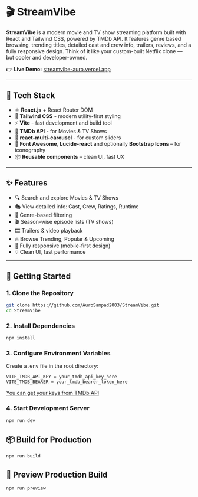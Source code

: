 # 🎬 StreamVibe

**StreamVibe** is a modern movie and TV show streaming platform built with React and Tailwind CSS, powered by TMDb API. It features genre based browsing, trending titles, detailed cast and crew info, trailers, reviews, and a fully responsive design. Think of it like your custom-built Netflix clone — but cooler and developer-owned.

👉 **Live Demo:** [streamvibe-auro.vercel.app](https://streamvibe-auro.vercel.app/)

---

## 🧰 Tech Stack

- ⚛️ **React.js** + React Router DOM
- 🎨 **Tailwind CSS** - modern utility-first styling
- ⚡ **Vite** - fast development and build tool
- 🎥 **TMDb API** - for Movies & TV Shows
- 🛞 **react-multi-carousel** - for custom sliders
- 🎯 **Font Awesome**, **Lucide-react** and optionally **Bootstrap Icons** – for iconography
- 📦 **Reusable components** – clean UI, fast UX

---

## ✨ Features

- 🔍 Search and explore Movies & TV Shows
- 🎭 View detailed info: Cast, Crew, Ratings, Runtime
- 📂 Genre-based filtering
- 🎬 Season-wise episode lists (TV shows)
- 🎞️ Trailers & video playback
- 🔥 Browse Trending, Popular & Upcoming
- 📱 Fully responsive (mobile-first design)
- 💡 Clean UI, fast performance

---

## 🚀 Getting Started

### 1. Clone the Repository

```bash
git clone https://github.com/AuroSampad2003/StreamVibe.git
cd StreamVibe

```

### 2. Install Dependencies

```bash
npm install

```

### 3. Configure Environment Variables

Create a .env file in the root directory:

```env
VITE_TMDB_API_KEY = your_tmdb_api_key_here
VITE_TMDB_BEARER = your_tmdb_bearer_token_here

```
[You can get your keys from TMDb API](https://www.themoviedb.org/settings/api)

### 4. Start Development Server

```bash
npm run dev

```

## 📦 Build for Production

```bash
npm run build

```

## 🔄 Preview Production Build

```bash
npm run preview

